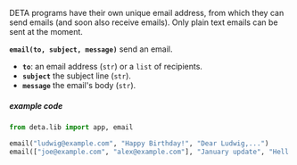 DETA programs have their own unique email address, from which they can send emails (and soon also receive emails). Only plain text emails can be sent at the moment.

**`email(to, subject, message)`** send an email.

* **`to`**: an email address (`str`) or a `list` of recipients.
* **`subject`** the subject line (`str`).
* **`message`** the email's body (`str`).

##### example code

```python
from deta.lib import app, email

email("ludwig@example.com", "Happy Birthday!", "Dear Ludwig,...")
email(["joe@example.com", "alex@example.com"], "January update", "Hell team, ..")
```
